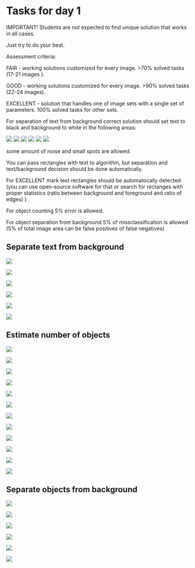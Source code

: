 # Tasks for day 1

IMPORTANT! Students are not expected to find unique solution that works in all cases.

Just try to do your best.

Assessment criteria:

FAIR - working solutions customized for every image. >70% solved tasks (17-21 images ).

GOOD - working solutions customized for every image. >90% solved tasks (22-24 images).

EXCELLENT - solution that handles one of image sets with a single set of parameters. 100% solved tasks for other sets.

For separation of text from background correct solution should set text to black and background to white in the following areas:

![](tasks/tnotes/t1.jpg)
![](tasks/tnotes/t2.jpg)
![](tasks/tnotes/t3.jpg)
![](tasks/tnotes/t4.jpg)
![](tasks/tnotes/t5.jpg)
![](tasks/tnotes/t6.jpg)

some amount of noise and small spots are allowed.

You can pass rectangles with text to algorithm, but separation and text/background decision should be done automatically.

For EXCELLENT mark text rectangles should be automatocally detected (you can use open-source software for that or search for rectanges with proper statistics (ratio between background and foreground and ratio of edges) )

For object counting 5% error is allowed.

For object separation from background 5% of missclassification is allowed (5% of total image area can be false positives of false negatives)

## Separate text from background

![](tasks/text/text1.jpg)

![](tasks/text/text2.jpg)

![](tasks/text/text3.jpg)

![](tasks/text/text4.jpg)

![](tasks/text/text5.jpg)

![](tasks/text/text6.jpg)


## Estimate number of objects

![](tasks/count/count1.jpg)

![](tasks/count/count2.jpg)

![](tasks/count/count3.jpg)

![](tasks/count/count4.jpg)

![](tasks/count/count5.jpg)

![](tasks/count/count6.jpg)

![](tasks/count/count7.jpg)

![](tasks/count/count8.jpg)

![](tasks/count/count9.jpg)

![](tasks/count/count10.jpg)

![](tasks/count/count11.jpg)

![](tasks/count/count12.jpg)

## Separate objects from background

![](tasks/object/obj1.jpg)

![](tasks/object/obj2.jpg)

![](tasks/object/obj3.jpg)

![](tasks/object/obj4.jpg)

![](tasks/object/obj5.jpg)

![](tasks/object/obj6.jpg)







